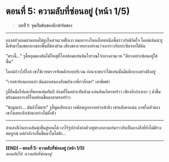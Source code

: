 # ตอนที่ 5: ความลับที่ซ่อนอยู่ (หน้า 1/5) 

> **บทที่ 1: จุดเริ่มต้นของนักฟาร์มของ**

---

แสงสลัวลอดผ่านยอดไม้สูงในสวนเวทฝั่งเงา หมอกจางไหลเอื่อยเหนือพื้นราวกับมีจิตใจ ไคลน์เดินนำรูดี้เข้ามาในเขตกลางของพื้นที่ต้องห้าม เสียงของเวทบางอย่างแว่วเบาราวกับกระซิบจากใต้ดิน

"ตรงนี้..." รูดี้หยุดมองต้นไม้ใหญ่ที่โอบล้อมแท่นหินโบราณไว้กลางลานเวท "มีบางอย่างซ่อนอยู่ใต้พื้น"

ไคลน์ก้าวไปใกล้ เขาใช้เวทตรวจจับพลังรอบบริเวณ ก่อนจะพบว่าใต้แท่นนั้นมีผลึกบางอย่างฝังอยู่

"เวทสะท้อนแบบเก่า มันตอบสนองกับพลังเงาที่เราถือมา" เขาพึมพำ

รูดี้ยื่นมือไปแตะที่ขอบแท่นทันที ก่อนที่ไคลน์จะทันห้าม แท่นหินเกิดรอยร้าว เสียงกึกก้องเบา ๆ ดังขึ้นพร้อมแสงจางที่ไหลย้อนขึ้นมาตามรอยร้าว

"ข้อมูลเก่า... มันยังไม่ตาย" รูดี้พูดเสียงเบา เหมือนถูกบางอย่างเข้าสิง เขาหลับตาแน่น ภาพในหัวของเขาไหลทะลักเข้ามาอย่างไม่ตั้งตัว

---

ลำแสงสีเงินบางเส้นพุ่งขึ้นสู่ยอดไม้ เงาไร้รูปกำลังก่อตัวอยู่ตรงกลางแท่นราวกับเป็นบางสิ่งที่ยังไม่มีร่างสมบูรณ์ แต่กำลังจะตื่นขึ้นมาในไม่ช้า...

---

**[END] – ตอนที่ 5: ความลับที่ซ่อนอยู่ (หน้า 1/5)**  
*ตอนถัดไป: ความลับที่ซ่อนอยู่*
